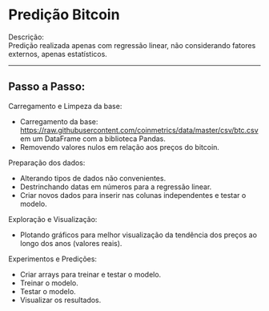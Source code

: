 # Predição Bitcoin

Descrição:\
Predição realizada apenas com regressão linear, não considerando fatores externos, apenas estatísticos.

---
Passo a Passo:
- 

Carregamento e Limpeza da base: 
- Carregamento da base: https://raw.githubusercontent.com/coinmetrics/data/master/csv/btc.csv em um DataFrame com a biblioteca Pandas.
- Removendo valores nulos em relação aos preços do bitcoin.

Preparação dos dados:
- Alterando tipos de dados não convenientes.
- Destrinchando datas em números para a regressão linear. 
- Criar novos dados para inserir nas colunas independentes e testar o modelo.

Exploração e Visualização:
- Plotando gráficos para melhor visualização da tendência dos preços ao longo dos anos (valores reais).

Experimentos e Predições:
- Criar arrays para treinar e testar o modelo.
- Treinar o modelo.
- Testar o modelo.
- Visualizar os resultados.
